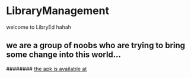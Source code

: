 # LibraryManagement

welcome to LibryEd hahah

## we are a group of noobs who are trying to bring some change into this world...


######## [the apk is available at](https://goo.gl/eKX71q)
